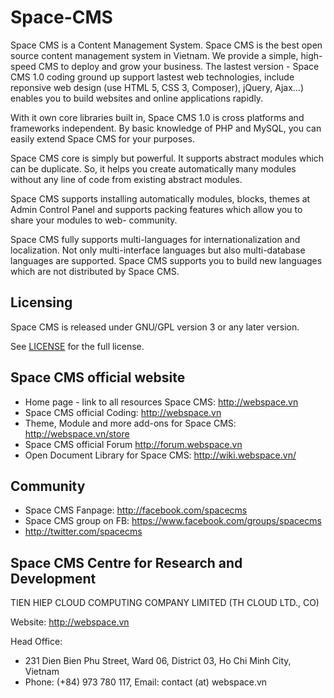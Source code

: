 # Space-CMS
Space CMS is a Content Management System. Space CMS is the best open source content management system in Vietnam. We provide a simple, high-speed CMS to deploy and grow your business.
The lastest version - Space CMS 1.0 coding ground up support lastest web technologies, include reponsive web design (use HTML 5, CSS 3, Composer), jQuery, Ajax...) enables you to build websites and online applications rapidly.

With it own core libraries built in, Space CMS 1.0 is cross platforms and frameworks independent. By basic knowledge of PHP and MySQL, you can easily extend Space CMS for your purposes.

Space CMS core is simply but powerful. It supports abstract modules which can be duplicate. So, it helps you create automatically many modules without any line of code from existing abstract modules.

Space CMS supports installing automatically modules, blocks, themes at Admin Control Panel and supports packing features which allow you to share your modules to web- community.

Space CMS fully supports multi-languages for internationalization and localization. Not only multi-interface languages but also multi-database languages are supported. Space CMS supports you to build new languages which are not distributed by Space CMS.


## Licensing
Space CMS is released under GNU/GPL version 3 or any later version.

See [LICENSE](LICENSE) for the full license.

## Space CMS official website
  - Home page - link to all resources Space CMS: http://webspace.vn
  - Space CMS official Coding: http://webspace.vn
  - Theme, Module and more add-ons for Space CMS: http://webspace.vn/store
  - Space CMS official Forum http://forum.webspace.vn
  - Open Document Library for Space CMS: http://wiki.webspace.vn/

## Community
  - Space CMS Fanpage: http://facebook.com/spacecms
  - Space CMS group on FB: https://www.facebook.com/groups/spacecms
  - http://twitter.com/spacecms



## Space CMS Centre for Research and Development
TIEN HIEP CLOUD COMPUTING COMPANY LIMITED (TH CLOUD LTD., CO)

Website: http://webspace.vn

Head Office:
  - 231 Dien Bien Phu Street, Ward 06, District 03, Ho Chi Minh City, Vietnam
  - Phone: (+84) 973 780 117, Email: contact (at) webspace.vn
